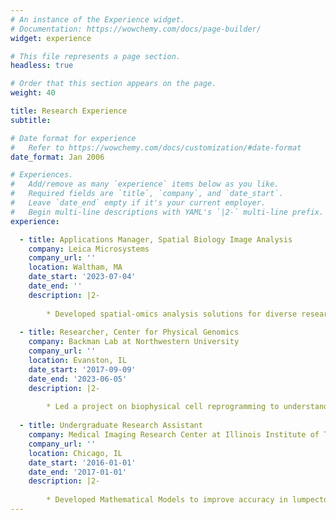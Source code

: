 ```yaml
---
# An instance of the Experience widget.
# Documentation: https://wowchemy.com/docs/page-builder/
widget: experience

# This file represents a page section.
headless: true

# Order that this section appears on the page.
weight: 40

title: Research Experience
subtitle:

# Date format for experience
#   Refer to https://wowchemy.com/docs/customization/#date-format
date_format: Jan 2006

# Experiences.
#   Add/remove as many `experience` items below as you like.
#   Required fields are `title`, `company`, and `date_start`.
#   Leave `date_end` empty if it's your current employer.
#   Begin multi-line descriptions with YAML's `|2-` multi-line prefix.
experience:

  - title: Applications Manager, Spatial Biology Image Analysis
    company: Leica Microsystems
    company_url: ''
    location: Waltham, MA
    date_start: '2023-07-04'
    date_end: ''
    description: |2-
                
        * Developed spatial-omics analysis solutions for diverse research domains, including immuno-oncology and neurodegeneration, using a combination of multiplexed whole tissue imaging and AI-guided image analysis.
    
  - title: Researcher, Center for Physical Genomics
    company: Backman Lab at Northwestern University
    company_url: ''
    location: Evanston, IL
    date_start: '2017-09-09'
    date_end: '2023-06-05'
    description: |2-
                
        * Led a project on biophysical cell reprogramming to understand the role of chromatin conformation in stem cell differentiation. 
        
  - title: Undergraduate Research Assistant
    company: Medical Imaging Research Center at Illinois Institute of Technnology
    company_url: ''
    location: Chicago, IL
    date_start: '2016-01-01'
    date_end: '2017-01-01'
    description: |2-
                
        * Developed Mathematical Models to improve accuracy in lumpectomy margin assessment protocols.
---
```


